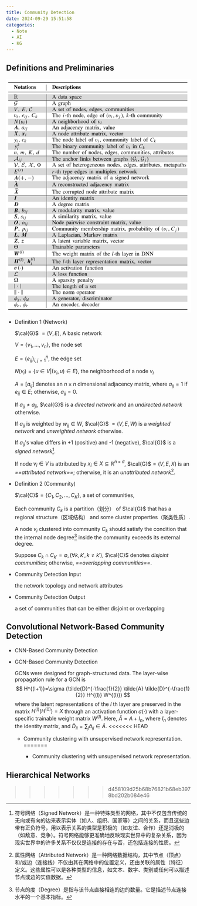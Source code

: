 ```yaml
---
title: Community Detection
date: 2024-09-29 15:51:58
categories:
  - Note
  - AI
  - KG
---
```


## Definitions and Preliminaries

![image-20240929160509328](Community-Detection/image-20240929160509328.png)

* Definition 1 (Network)
  
    $\cal{G}$ $=(V, E)$, A basic network
  
    $V=\{v_1, ..., v_n\}$, the node set
  
    $E=\{e_{ij}\}^n_{i,j=1}$, the edge set
  
    $N(v_i)=\{u\in V|(v_i,u)\in E\}$, the neighborhood of a node $v_i$
  
    $A=[a_{ij}]$ denotes an $n\times n$ dimensional adjacency matrix, where $a_{ij}=1$ if $e_{ij} \in E$; otherwise, $a_{ij}=0$.
  
    If $a_{ij}\neq a_{ji}$, $\cal{G}$ is a *directed network* and an *undirected network* otherwise.
  
    If $a_{ij}$ is weighted by $w_{ij}\in W$, $\cal{G}$ $=(V,E,W)$ is a *weighted network* and *unweighted network* otherwise.
  
    If $a_{ij}$'s value differs in +1 (positive) and -1 (negative), $\cal{G}$ is a *signed network*[^1].
  
    If node $v_i \in V$ is attributed by $x_i \in X \subseteq \mathbb{R}^{n\times d}$, $\cal{G}$$=(V,E,X)$ is an *==attributed network==*; otherwise, it is an *unattributed network*[^2].

* Definition 2 (Community)
  
    $\cal{C}$$=\{C_1, C_2, ..., C_K\}$, a set of communities,
  
    Each community $C_k$ is a partition（划分） of $\cal{G}$ that has a regional structure（区域结构） and some cluster properties（聚类性质）.
  
    A node $v_i$ clustered into community $C_k$ should satisfy the condition that the internal node degree[^3] inside the community exceeds its external degree.
  
    Suppose $C_k \cap C_{k'}=\emptyset,(\forall k,k',k\ne k')$, $\cal{C}$ denotes *disjoint communities*; otherwise, *==overlapping communities==*.

* Community Detection Input
  
    the network topology and network attributes

* Community Detection Output
  
    a set of communities that can be either disjoint or overlapping

## Convolutional Network-Based Community Detection

* CNN-Based Community Detection

* GCN-Based Community Detection
  
    GCNs were designed for graph-structured data. The layer-wise propagation rule for a GCN is
    $$
    H^{(l+1)}=\sigma (\tilde{D}^{-\frac{1}{2}} \tilde{A} \tilde{D}^{-\frac{1}{2}} H^{(l)} W^{(l)})
    $$
    where the latent representations of the $l$ th layer are preserved in the matrix $H^{(l)} (H^{(0)})=X$ through an activation function $\sigma (\cdot)$ with a layer-specific trainable weight matrix $W^{(l)}$. Here, $\tilde{A}=A+I_n$, where $I_n$ denotes the identity matrix, and $\tilde{D}_{ii}=\sum_j\tilde{a}_{ij} \in \tilde{A}$.
<<<<<<< HEAD
  
  * Community clustering with unsupervised network representation.
=======

    * Community clustering with unsupervised network representation.

## Hierarchical Networks








>>>>>>> d458109d25b68b76821b68eb3978bd202b084e46

[^1]: 符号网络（Signed Network）是一种特殊类型的网络，其中不仅包含传统的无向或有向的边来表示实体（如人、组织、国家等）之间的关系，而且这些边带有正负符号，用以表示关系的类型是积极的（如友谊、合作）还是消极的（如敌意、竞争）。符号网络能够更准确地反映现实世界中的复杂关系，因为现实世界中的许多关系不仅仅是连接的存在与否，还包括连接的性质。 
[^2]: 属性网络（Attributed Network）是一种网络数据结构，其中节点（顶点）和/或边（连接线）不仅由其在网络中的位置定义，还由关联的属性（特征）定义。这些属性可以是各种类型的信息，如文本、数字、类别或任何可以描述节点或边的实值数据。
[^3]: 节点的度（Degree）是指与该节点直接相连的边的数量。它是描述节点连接水平的一个基本指标。
